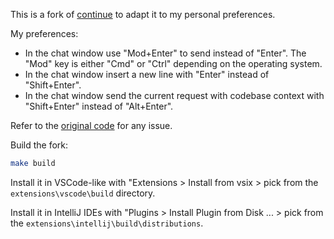 This is a fork of [continue][1] to adapt it to my personal preferences.

My preferences:
* In the chat window use "Mod+Enter" to send instead of "Enter". The "Mod" key is either "Cmd" or "Ctrl" depending on the operating system.
* In the chat window insert a new line with "Enter" instead of "Shift+Enter".
* In the chat window send the current request with codebase context with "Shift+Enter" instead of "Alt+Enter".

Refer to the [original code][1] for any issue.

Build the fork:

```bash
make build
```

Install it in VSCode-like with "Extensions > Install from vsix > pick from the `extensions\vscode\build` directory.

Install it in IntelliJ IDEs with "Plugins > Install Plugin from Disk ... > pick from the `extensions\intellij\build\distributions`.


[1]: https://github.com/continuedev/continue
